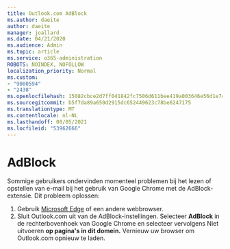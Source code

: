 ```yaml
---
title: Outlook.com AdBlock
ms.author: daeite
author: daeite
manager: joallard
ms.date: 04/21/2020
ms.audience: Admin
ms.topic: article
ms.service: o365-administration
ROBOTS: NOINDEX, NOFOLLOW
localization_priority: Normal
ms.custom:
- "9000594"
- "2438"
ms.openlocfilehash: 15082cbce2d7ff041842fc7506d611bee419a003646e56d1e7488981dd4d7020
ms.sourcegitcommit: b5f7da89a650d2915dc652449623c78be6247175
ms.translationtype: MT
ms.contentlocale: nl-NL
ms.lasthandoff: 08/05/2021
ms.locfileid: "53962666"
---
```

# <a name="adblock"></a>AdBlock

Sommige gebruikers ondervinden momenteel problemen bij het lezen of opstellen van e-mail bij het gebruik van Google Chrome met de AdBlock-extensie. Dit probleem oplossen:

1. Gebruik [Microsoft Edge](https://www.microsoft.com/windows/microsoft-edge) of een andere webbrowser.
1. Sluit Outlook.com uit van de AdBlock-instellingen. Selecteer **AdBlock** in de rechterbovenhoek van Google Chrome en selecteer vervolgens Niet uitvoeren **op pagina's in dit domein.** Vernieuw uw browser om Outlook.com opnieuw te laden.